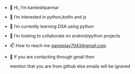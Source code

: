- 👋 Hi, I’m kamleshparmar
- 👀 I’m interested in python,kotlin and js 
- 🌱 I’m currently learning DSA using python
- 💞️ I’m looking to collaborate on android/python projects
- 📫 How to reach me gameplay7043@gmail.com
- 🧱 If you are contacting through gmail then 

     mention that you are from github else emails will be ignored

<!---
k3xri/k3xri is a ✨ special ✨ repository because its `README.md` (this file) appears on your GitHub profile.
You can click the Preview link to take a look at your changes.
--->
